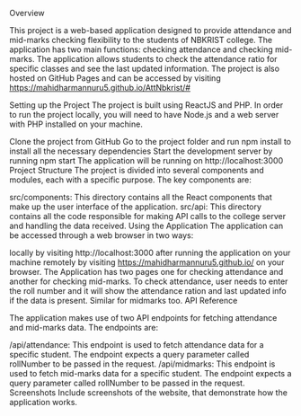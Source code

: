
Overview


This project is a web-based application designed to provide attendance and mid-marks checking flexibility to the students of NBKRIST college. The application has two main functions: checking attendance and checking mid-marks. The application allows students to check the attendance ratio for specific classes and see the last updated information. The project is also hosted on GitHub Pages and can be accessed by visiting 
https://mahidharmannuru5.github.io/AttNbkrist/#

Setting up the Project
The project is built using ReactJS and PHP. In order to run the project locally, you will need to have Node.js and a web server with PHP installed on your machine.

Clone the project from GitHub
Go to the project folder and run npm install to install all the necessary dependencies
Start the development server by running npm start
The application will be running on http://localhost:3000
Project Structure
The project is divided into several components and modules, each with a specific purpose. The key components are:

src/components: This directory contains all the React components that make up the user interface of the application.
src/api: This directory contains all the code responsible for making API calls to the college server and handling the data received.
Using the Application
The application can be accessed through a web browser in two ways:

locally by visiting http://localhost:3000 after running the application on your machine
remotely by visiting https://mahidharmannuru5.github.io/<repository> on your browser.
The Application has two pages one for checking attendance and another for checking mid-marks. To check attendance, user needs to enter the roll number and it will show the attendance ration and last updated info if the data is present.
Similar for midmarks too.
API Reference
  
The application makes use of two API endpoints for fetching attendance and mid-marks data. The endpoints are:

/api/attendance: This endpoint is used to fetch attendance data for a specific student. The endpoint expects a query parameter called rollNumber to be passed in the request.
/api/midmarks: This endpoint is used to fetch mid-marks data for a specific student. The endpoint expects a query parameter called rollNumber to be passed in the request.
Screenshots
Include screenshots of the website, that demonstrate how the application works.
